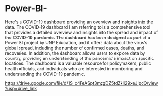 # Power-BI-
Here's a COVID-19 dashboard providing an overview and insights into the data. The COVID-19 dashboard I am referring to is a comprehensive tool that provides a detailed overview and insights into the spread and impact of the COVID-19 pandemic. The dashboard has been designed as part of a Power BI project by UNP Education, and it offers data about the virus's global spread, including the number of confirmed cases, deaths, and recoveries. In addition, the dashboard allows users to explore data by country, providing an understanding of the pandemic's impact on specific locations. The dashboard is a valuable resource for policymakers, public health officials, and individuals who are interested in monitoring and understanding the COVID-19 pandemic.



https://drive.google.com/file/d/1S_c4FeASpt3mzgDZ5tdZkIi29xeJIpdQ/view?usp=drive_link

